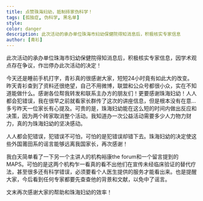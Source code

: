 ```yaml
---
title: 点赞珠海妇幼，抵制砖家伪科学！ 
tags: [孤独症, 伪科学, 黑名单]
style: 
color: danger
description: 此次活动的承办单位珠海市妇幼保健院得知消息后，积极核实专家信息
author: [青衫]
---
```


此次活动的承办单位珠海市妇幼保健院得知消息后，积极核实专家信息，因学术观点存在争议，作岀停办此次活动的决定！

今天还是睡前手机打字，青衫真的很感谢大家，短短24小时竟有如此大的改变。昨天青衫查到了资料还很绝望，自己不用微博，联盟和公众号都很小众，实在不知道能做什么。感谢各位帮我转发和联系主办方的朋友们！更要感谢珠海妇幼！人人都会犯错误，我在很早之前就看家长群传了这次的讲座信息，但是根本没有在意…多亏昨天一位家长有心提及。可贵的是，珠海妇幼能在这么短的时间内做出反应和决策，因为两个砖家取消整个活动。我知道办一次公益活动需要多少人力物力财力，真的为珠海妇幼的坚决感动。

人人都会犯错误，犯错误不可怕，可怕的是犯错误却错下去。珠海妇幼的决定使这些外国莆田系的谣言能够远离我国家长，再次感谢！

我白天简单看了一下另一个主讲人的机构裕康the forum和一个留言提到的MAPS。可怕的是这两个机构乍一看真的看不出他们在宣传未经临床验证的替代疗法，甚至很多还有科学错误，必须要看个人医生提供的服务才能看出来。也是提醒大家，今后看到任何专家都要先查查他的背景和文献，以免中了谣言。

文末再次感谢大家的帮助和珠海妇幼的效率！

